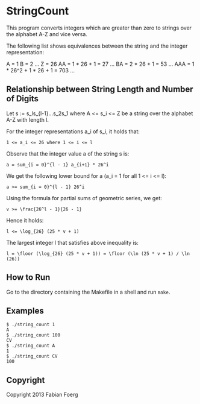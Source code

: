 StringCount
===========

This program converts integers which are greater than zero
to strings over the alphabet A-Z and vice versa.

The following list shows equivalences between the string
and the integer representation:

A   = 1
B   = 2
...
Z   = 26
AA  = 1 * 26 + 1 = 27
...
BA  = 2 * 26 + 1 = 53
...
AAA = 1 * 26^2 + 1 * 26 + 1 = 703
...

Relationship between String Length and Number of Digits
-------------------------------------------------------

Let s := s\_ls\_\{l-1\}...s\_2s\_1 where A &lt;= s\_i &lt;= Z be a string over
the alphabet A-Z with length l.

For the integer representations a\_i of s\_i, it holds that:

	1 <= a_i <= 26 where 1 <= i <= l

Observe that the integer value a of the string s is:

	a = sum_{i = 0}^{l - 1} a_{i+1} * 26^i

We get the following lower bound for a (a\_i = 1 for all 1 &lt;= i &lt;= l):

	a >= sum_{i = 0}^{l - 1} 26^i

Using the formula for partial sums of geometric series, we get:

	v >= \frac{26^l - 1}{26 - 1}

Hence it holds:

	l <= \log_{26} (25 * v + 1)

The largest integer l that satisfies above inequality is:

	l = \floor (\log_{26} (25 * v + 1)) = \floor (\ln (25 * v + 1) / \ln (26))

How to Run
----------

Go to the directory containing the Makefile in a shell
and run `make`.

Examples
--------

	$ ./string_count 1
	A
	$ ./string_count 100
	CV
	$ ./string_count A
	1
	$ ./string_count CV
	100

Copyright
---------

Copyright 2013 Fabian Foerg

